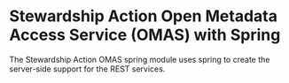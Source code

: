 <!-- SPDX-License-Identifier: Apache-2.0 -->

# Stewardship Action Open Metadata Access Service (OMAS) with Spring

The Stewardship Action OMAS spring module uses spring to create the server-side support for the REST services.